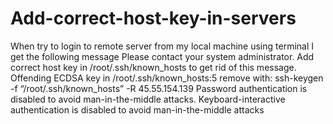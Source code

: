 # Add-correct-host-key-in-servers
When try to login to remote server from my local machine using terminal I get the following message Please contact your system administrator. Add correct host key in /root/.ssh/known_hosts to get rid of this message. Offending ECDSA key in /root/.ssh/known_hosts:5 remove with: ssh-keygen -f “/root/.ssh/known_hosts” -R 45.55.154.139 Password authentication is disabled to avoid man-in-the-middle attacks. Keyboard-interactive authentication is disabled to avoid man-in-the-middle attacks
